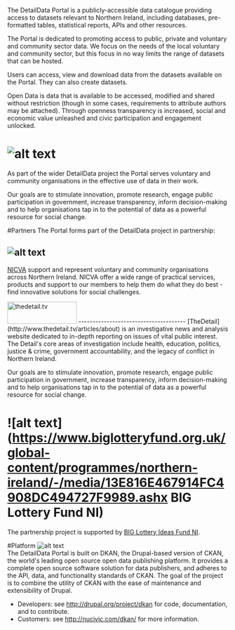 The DetailData Portal is a publicly-accessible data catalogue providing access to datasets relevant to Northern Ireland, including databases, pre-formatted tables, statistical reports, APIs and other resources.

The Portal is dedicated to promoting access to public, private and voluntary and community sector data. We focus on the needs of the local voluntary and community sector, but this focus in no way limits the range of datasets that can be hosted.

Users can access, view and download data from the datasets available on the Portal. They can also create datasets.

Open Data is data that is available to be accessed, modified and shared without restriction (though in some cases, requirements to attribute authors may be attached). Through openness transparency is increased, social and economic value unleashed and civic participation and engagement unlocked.

![alt text](https://cloud.githubusercontent.com/assets/10833378/7916574/a778e782-087c-11e5-8cf1-d88c360ea121.png)  
======================================================
As part of the wider DetailData project the Portal serves voluntary and community organisations in the effective use of data in their work.  

Our goals are to stimulate innovation, promote research, engage public participation in government, increase transparency, inform decision-making and to help organisations tap in to the potential of data as a powerful resource for social change.

#Partners
The Portal forms part of the DetailData project in partnership:  

![alt text](http://www.nicva.org/sites/all/themes/theme/images/nicva_logo.png)  
---------------------------------
[NICVA](http://www.nicva.org/about-us) support and represent voluntary and community organisations across Northern Ireland. NICVA offer a wide range of practical services, products and support to our members to help them do what they do best - find innovative solutions for social challenges.  

<img src="http://www.thedetail.tv/system/production/uploads/hero_asset/upload/949/hero_color_detail.jpg" alt="thedetail.tv" height="50" width="158">  
--------------------------------------
[TheDetail](http://www.thedetail.tv/articles/about) is an investigative news and analysis website dedicated to in-depth reporting on issues of vital public interest. The Detail's core areas of investigation include health, education, politics, justice & crime, government accountability, and the legacy of conflict in Northern Ireland.   

Our goals are to stimulate innovation, promote research, engage public participation in government, increase transparency, inform decision-making and to help organisations tap in to the potential of data as a powerful resource for social change.  

![alt text](https://www.biglotteryfund.org.uk/global-content/programmes/northern-ireland/-/media/13E816E467914FC4908DC494727F9989.ashx BIG Lottery Fund NI)  
======================================
The partnership project is supported by [BIG Lottery Ideas Fund NI](https://www.biglotteryfund.org.uk/funding/search-past-grants/project-details?appid=276676).  

#Platform
![alt text](http://dev-nicva-dkan.pantheon.io/profiles/dkan/themes/contrib/nuboot_radix/logo.png)  
The DetailData Portal is built on DKAN, the Drupal-based version of CKAN, the world's leading open source open data publishing platform. It provides a complete open source software solution for data publishers, and adheres to the API, data, and functionality standards of CKAN. The goal of the project is to combine the utility of CKAN with the ease of maintenance and extensibility of Drupal.  
+ Developers: see http://drupal.org/project/dkan for code, documentation, and to contribute.
+ Customers: see http://nucivic.com/dkan/ for more information.
